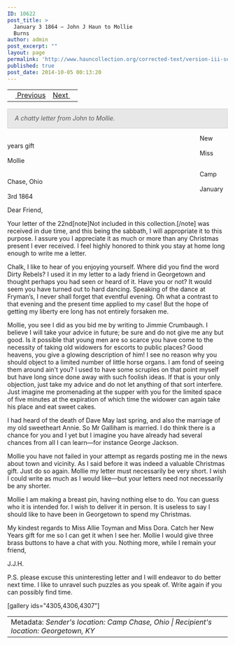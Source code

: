 ```yaml
---
ID: 10622
post_title: >
  January 3 1864 – John J Haun to Mollie
  Burns
author: admin
post_excerpt: ""
layout: page
permalink: 'http://www.hauncollection.org/corrected-text/version-iii-series-ii/january-3-1864-john-j-haun-to-mollie-burns%e2%80%a8/'
published: true
post_date: 2014-10-05 00:13:20
---
```

<table style="width: 100%;">
<tbody>
<tr>
<td style="text-align: left;"><a title="November 8 1863" href="http://www.hauncollection.org/version-3/version-iii-series-ii/november-8-1863-john-j-haun-to-mollie-burns/"><img src="https://lh3.googleusercontent.com/-EFJpxxNiPNw/VqgtWBCZrMI/AAAAAAAAAFU/WfY4lPFWWkg/s800-Ic42/Soeb-Plain-Arrows-8-10px.png" alt="" width="10" height="10" /> Previous</a></td>
<td style="text-align: right;"><a title="January 5 1864" href="http://www.hauncollection.org/version-3/version-iii-series-ii/january-5-1864-nannie-mcclelland-to-john-j-haun/">Next <img src="https://lh3.googleusercontent.com/-67k0cYlpXHw/VqgtWKz1MXI/AAAAAAAAAFU/k9PW_Piyurk/s800-Ic42/Soeb-Plain-Arrows-5-10px.png" alt="" width="10" height="10" /></a></td>
</tr>
</tbody>
</table>
<p style="padding: 12px 16px 14px 16px; color: #555555; background-color: #e8e7e7; border: #d2d0cf 1px solid;"><em>A chatty letter from John to Mollie.</em></p>
<span style="margin-left: 440px;">New years gift
<span style="margin-left: 440px;">Miss Mollie</span></span>

<span style="margin-left: 440px;">Camp Chase, Ohio
<span style="margin-left: 440px;">January 3rd 1864</span></span>

Dear Friend,

Your letter of the 22nd[note]Not included in this collection.[/note] was received in due time, and this being the sabbath, I will appropriate it to this purpose. I assure you I appreciate it as much or more than any Christmas present I ever received. I feel highly honored to think you stay at home long enough to write me a letter.

Chalk, I like to hear of you enjoying yourself. Where did you find the word Dirty Rebels? I used it in my letter to a lady friend in Georgetown and thought perhaps you had seen or heard of it. Have you or not? It would seem you have turned out to hard dancing. Speaking of the dance at Fryman’s, I never shall forget that eventful evening. Oh what a contrast to that evening and the present time applied to my case! But the hope of getting my liberty ere long has not entirely forsaken me.

Mollie, you see I did as you bid me by writing to Jimmie Crumbaugh. I believe I will take your advice in future; be sure and do not give me any but good. Is it possible that young men are so scarce you have come to the necessity of taking old widowers for escorts to public places? Good heavens, you give a glowing description of him! I see no reason why you should object to a limited number of little horse organs. I am fond of seeing them around ain't you? I used to have some scruples on that point myself but have long since done away with such foolish ideas. If that is your only objection, just take my advice and do not let anything of that sort interfere. Just imagine me promenading at the supper with you for the limited space of five minutes at the expiration of which time the widower can again take his place and eat sweet cakes.

I had heard of the death of Dave May last spring, and also the marriage of my old sweetheart Annie. So Mr Galliham is married. I do think there is a chance for you and I yet but I imagine you have already had several chances from all I can learn—for instance George Jackson.

Mollie you have not failed in your attempt as regards posting me in the news about town and vicinity. As I said before it was indeed a valuable Christmas gift. Just do so again. Mollie my letter must necessarily be very short. I wish I could write as much as I would like—but your letters need not necessarily be any shorter.

Mollie I am making a breast pin, having nothing else to do. You can guess who it is intended for. I wish to deliver it in person. It is useless to say I should like to have been in Georgetown to spend my Christmas.

My kindest regards to Miss Allie Toyman and Miss Dora. Catch her New Years gift for me so I can get it when I see her. Mollie I would give three brass buttons to have a chat with you. Nothing more, while I remain your friend,

J.J.H.

P.S. please excuse this uninteresting letter and I will endeavor to do better next time. I like to unravel such puzzles as you speak of. Write again if you can possibly find time.

[gallery ids="4305,4306,4307"]
<table style="width: 100%;">
<tbody>
<tr>
<td>Metadata: <em>Sender's location: Camp Chase, Ohio | Recipient's location: Georgetown, KY</em></td>
</tr>
</tbody>
</table>